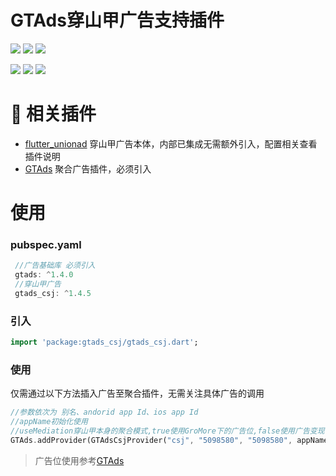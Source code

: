 # GTAds穿山甲广告支持插件
<p>
<a href="https://pub.dev/packages/gtads_csj"><img src=https://img.shields.io/pub/v/gtads_csj?color=orange></a>
<a href="https://pub.dev/packages/gtads_csj"><img src=https://img.shields.io/pub/likes/gtads_csj></a>
<a href="https://pub.dev/packages/gtads_csj"><img src=https://img.shields.io/pub/points/gtads_csj></a>
</p>
<p>
<a href="http://qm.qq.com/cgi-bin/qm/qr?_wv=1027&k=VhD0AZSmzvsD3fu7CeQFkzpBQHMHANb1&authKey=W7JGJ0HKklyhP1jyBvbTF2Dkw0cq4UmhVSx2zXVdIm6n48Xrto%2B7%2B1n9jbkAadyF&noverify=0&group_code=649574038"><img src=https://img.shields.io/badge/flutter%E4%BA%A4%E6%B5%81%E7%BE%A4-649574038-blue></a>
<a href="http://qm.qq.com/cgi-bin/qm/qr?_wv=1027&k=9I9lyXewEsEnx0f00EOF_9hEcFmG5Bmg&authKey=AJfQ8%2FhOLcoJ0p5B16EITjFav1IIs3UAerZSUsWZfa0evuklgxibHti51AYlZgI3&noverify=0&group_code=769626410"><img src=https://img.shields.io/badge/flutter%E4%BA%A4%E6%B5%81%E7%BE%A42-769626410-blue></a>
<a href="https://qm.qq.com/q/4MSgZuKimc"><img src=https://img.shields.io/badge/flutter%E5%B9%BF%E5%91%8A%E4%BA%A4%E6%B5%81-662186116-blue></a>
</p>

# 📢 相关插件

- [flutter_unionad](https://github.com/gstory0404/flutter_unionad) 穿山甲广告本体，内部已集成无需额外引入，配置相关查看插件说明
- [GTAds](https://github.com/gstory0404/GTAds) 聚合广告插件，必须引入

# 使用

### pubspec.yaml
```dart
 //广告基础库 必须引入
 gtads: ^1.4.0
 //穿山甲广告
 gtads_csj: ^1.4.5
```

### 引入
```dart
import 'package:gtads_csj/gtads_csj.dart';
```

### 使用
仅需通过以下方法插入广告至聚合插件，无需关注具体广告的调用
```dart
//参数依次为 别名、andorid app Id、ios app Id
//appName初始化使用
//useMediation穿山甲本身的聚合模式,true使用GroMore下的广告位,false使用广告变现下的广告位
GTAds.addProvider(GTAdsCsjProvider("csj", "5098580", "5098580", appName: "unionad",useMediation: true));
```

> 广告位使用参考[GTAds](https://github.com/gstory0404/GTAds/tree/master/gtads)